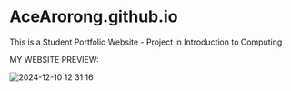 # AceArorong.github.io
This is a Student Portfolio Website - Project in Introduction to Computing

MY WEBSITE PREVIEW:

![2024-12-10 12 31 16](https://github.com/user-attachments/assets/b815d0eb-5d83-49fc-af95-ba29e1e8af6d)

